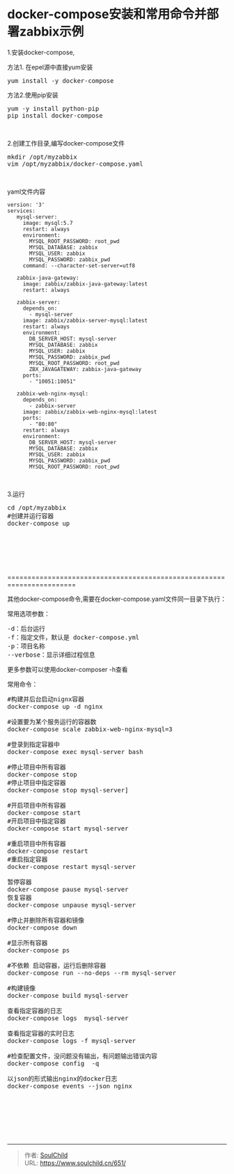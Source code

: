 # docker-compose安装和常用命令并部署zabbix示例

<!--more-->
1.安装docker-compose,

方法1. 在epel源中直接yum安装
<pre>yum install -y docker-compose</pre>
方法2.使用pip安装
<pre>yum -y install python-pip
pip install docker-compose</pre>
&nbsp;

2.创建工作目录,编写docker-compose文件
<pre>mkdir /opt/myzabbix
vim /opt/myzabbix/docker-compose.yaml</pre>
&nbsp;

yaml文件内容
<pre class="line-numbers" data-start="1"><code class="language-bash">version: '3'
services:
   mysql-server:
     image: mysql:5.7
     restart: always
     environment:
       MYSQL_ROOT_PASSWORD: root_pwd
       MYSQL_DATABASE: zabbix
       MYSQL_USER: zabbix
       MYSQL_PASSWORD: zabbix_pwd
     command: --character-set-server=utf8
	 
   zabbix-java-gateway:
     image: zabbix/zabbix-java-gateway:latest
     restart: always
	 
   zabbix-server:
     depends_on:
       - mysql-server
     image: zabbix/zabbix-server-mysql:latest
     restart: always
     environment:
       DB_SERVER_HOST: mysql-server
       MYSQL_DATABASE: zabbix
       MYSQL_USER: zabbix
       MYSQL_PASSWORD: zabbix_pwd
       MYSQL_ROOT_PASSWORD: root_pwd
       ZBX_JAVAGATEWAY: zabbix-java-gateway
     ports:
       - "10051:10051"	
	   
   zabbix-web-nginx-mysql:
     depends_on:
       - zabbix-server
     image: zabbix/zabbix-web-nginx-mysql:latest
     ports:
       - "80:80"
     restart: always
     environment:
       DB_SERVER_HOST: mysql-server
       MYSQL_DATABASE: zabbix
       MYSQL_USER: zabbix
       MYSQL_PASSWORD: zabbix_pwd
       MYSQL_ROOT_PASSWORD: root_pwd</code></pre>
&nbsp;

3.运行
<pre>cd /opt/myzabbix
#创建并运行容器
docker-compose up</pre>
&nbsp;

&nbsp;

&nbsp;

=======================================================================

其他docker-compose命令,需要在docker-compose.yaml文件同一目录下执行：

常用选项参数：
<pre>-d：后台运行
-f：指定文件，默认是 docker-compose.yml
-p：项目名称
--verbose：显示详细过程信息</pre>
更多参数可以使用docker-composer -h查看

常用命令：
<pre>#构建并后台启动nignx容器
docker-compose up -d nginx

#设置要为某个服务运行的容器数
docker-compose scale zabbix-web-nginx-mysql=3

#登录到指定容器中
docker-compose exec mysql-server bash            

#停止项目中所有容器
docker-compose stop
#停止项目中指定容器
docker-compose stop mysql-server]

#开启项目中所有容器
docker-compose start
#开启项目中指定容器
docker-compose start mysql-server

#重启项目中所有容器
docker-compose restart
#重启指定容器
docker-compose restart mysql-server

暂停容器
docker-compose pause mysql-server
恢复容器
docker-compose unpause mysql-server

#停止并删除所有容器和镜像
docker-compose down                              

#显示所有容器
docker-compose ps                                   

#不依赖 启动容器，运行后删除容器
docker-compose run --no-deps --rm mysql-server   

#构建镜像
docker-compose build mysql-server
 
查看指定容器的日志 
docker-compose logs  mysql-server                     

查看指定容器的实时日志
docker-compose logs -f mysql-server                   

#检查配置文件，没问题没有输出，有问题输出错误内容
docker-compose config  -q
                  
以json的形式输出nginx的docker日志
docker-compose events --json nginx

        
                       


</pre>
&nbsp;


---

> 作者: [SoulChild](https://www.soulchild.cn)  
> URL: https://www.soulchild.cn/651/  

